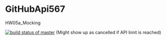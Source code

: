 # GitHubApi567

HW05a_Mocking

[![build status of master](https://www.travis-ci.org/waz162/GitHubApi567.svg?branch=HW05a_Mocking)](https://www.travis-ci.org/waz162/GitHubApi567.svg?branch=HW05a_Mocking)
(Might show up as cancelled if API limit is reached)

